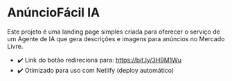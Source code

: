 
# AnúncioFácil IA

Este projeto é uma landing page simples criada para oferecer o serviço de um Agente de IA que gera descrições e imagens para anúncios no Mercado Livre.

- ✔️ Link do botão redireciona para: https://bit.ly/3H9M1Wu
- ✔️ Otimizado para uso com Netlify (deploy automático)
